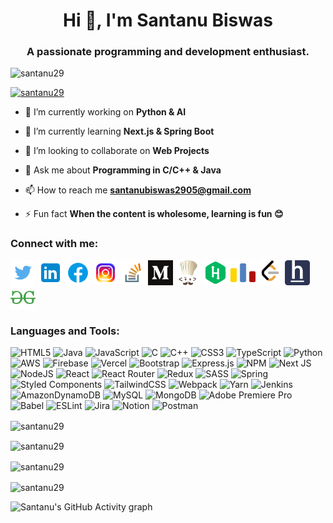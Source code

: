<h1 align="center">Hi 👋, I'm Santanu Biswas</h1>
<h3 align="center">A passionate programming and development enthusiast.</h3>

<p align="left"> <img src="https://komarev.com/ghpvc/?username=santanu29&label=Profile%20views&color=0e75b6&style=flat" alt="santanu29" /> </p>

<p align="left"> <a href="https://github.com/ryo-ma/github-profile-trophy"><img src="https://github-profile-trophy.vercel.app/?username=santanu29&column=7" alt="santanu29" /></a> </p>

- 🔭 I’m currently working on **Python & AI**

- 🌱 I’m currently learning **Next.js & Spring Boot**

- 👯 I’m looking to collaborate on **Web Projects**

- 💬 Ask me about **Programming in C/C++ & Java**

- 📫 How to reach me **santanubiswas2905@gmail.com**

- ⚡ Fun fact **When the content is wholesome, learning is fun 😊**

<h3 align="left">Connect with me:</h3>
<p align="left">
<a href="https://twitter.com/santanubiswas13" target="blank"><img align="center" src="images/twitter.png" alt="santanubiswas13" height="40" width="40" /></a>
<a href="https://linkedin.com/in/santanubiswas2905" target="blank"><img align="center" src="images/linkedin.png" alt="santanu-biswas-4162191a4" height="40" width="40" /></a>
<a href="https://fb.com/santanu.biswas.7906" target="blank"><img align="center" src="images/facebook.png" alt="santanu.biswas.7906" height="40" width="40" /></a>
<a href="https://instagram.com/santanubiswas2925" target="blank"><img align="center" src="images/instagram.png" alt="santanubiswas2925" height="40" width="40" /></a>
<a href="https://stackoverflow.com/users/14958312" target="blank"><img align="center" src="images/stackoverflow.png" alt="14958312" height="40" width="40" /></a>
<a href="https://medium.com/@santanu29" target="blank"><img align="center" src="images/medium.png" alt="@santanu29" height="40" width="40" /></a>
<a href="https://www.codechef.com/users/santanu29" target="blank"><img align="center" src="images/codechef.png" alt="santanu29" height="40" width="40" /></a>
<a href="https://www.hackerrank.com/santanu2905" target="blank"><img align="center" src="images/hackerrank.png" alt="santanu2905" height="40" width="40" /></a>
<a href="https://codeforces.com/profile/santanu29" target="blank"><img align="center" src="images/codeforces.png" alt="santanu29" height="40" width="40" /></a>
<a href="https://www.leetcode.com/santanu29" target="blank"><img align="center" src="images/leetcode.png" alt="santanu29" height="40" width="40" /></a>
<a href="https://www.hackerearth.com/@santanu2905" target="blank"><img align="center" src="images/hackerearth.png" alt="@santanu2905" height="40" width="40" /></a>
<a href="https://auth.geeksforgeeks.org/user/santanu29/profile" target="blank"><img align="center" src="images/geeksforgeeks.png" alt="santanu29/profile" height="40" width="40" /></a>
</p>

<h3 align="left">Languages and Tools:</h3>
<p>
  

![HTML5](https://img.shields.io/badge/html5-%23E34F26.svg?style=for-the-badge&logo=html5&logoColor=white) 
![Java](https://img.shields.io/badge/java-%23ED8B00.svg?style=for-the-badge&logo=java&logoColor=white) 
![JavaScript](https://img.shields.io/badge/javascript-%23323330.svg?style=for-the-badge&logo=javascript&logoColor=%23F7DF1E) 
![C](https://img.shields.io/badge/c-%2300599C.svg?style=for-the-badge&logo=c&logoColor=white) 
![C++](https://img.shields.io/badge/c++-%2300599C.svg?style=for-the-badge&logo=c%2B%2B&logoColor=white) 
![CSS3](https://img.shields.io/badge/css3-%231572B6.svg?style=for-the-badge&logo=css3&logoColor=white) 
![TypeScript](https://img.shields.io/badge/typescript-%23007ACC.svg?style=for-the-badge&logo=typescript&logoColor=white) 
![Python](https://img.shields.io/badge/python-3670A0?style=for-the-badge&logo=python&logoColor=ffdd54) 
![AWS](https://img.shields.io/badge/AWS-%23FF9900.svg?style=for-the-badge&logo=amazon-aws&logoColor=white) 
![Firebase](https://img.shields.io/badge/firebase-%23039BE5.svg?style=for-the-badge&logo=firebase) 
![Vercel](https://img.shields.io/badge/vercel-%23000000.svg?style=for-the-badge&logo=vercel&logoColor=white) 
![Bootstrap](https://img.shields.io/badge/bootstrap-%23563D7C.svg?style=for-the-badge&logo=bootstrap&logoColor=white) 
![Express.js](https://img.shields.io/badge/express.js-%23404d59.svg?style=for-the-badge&logo=express&logoColor=%2361DAFB) 
![NPM](https://img.shields.io/badge/NPM-%23000000.svg?style=for-the-badge&logo=npm&logoColor=white) 
![Next JS](https://img.shields.io/badge/Next-black?style=for-the-badge&logo=next.js&logoColor=white) 
![NodeJS](https://img.shields.io/badge/node.js-6DA55F?style=for-the-badge&logo=node.js&logoColor=white) 
![React](https://img.shields.io/badge/react-%2320232a.svg?style=for-the-badge&logo=react&logoColor=%2361DAFB) 
![React Router](https://img.shields.io/badge/React_Router-CA4245?style=for-the-badge&logo=react-router&logoColor=white) 
![Redux](https://img.shields.io/badge/redux-%23593d88.svg?style=for-the-badge&logo=redux&logoColor=white) 
![SASS](https://img.shields.io/badge/SASS-hotpink.svg?style=for-the-badge&logo=SASS&logoColor=white) 
![Spring](https://img.shields.io/badge/spring-%236DB33F.svg?style=for-the-badge&logo=spring&logoColor=white) 
![Styled Components](https://img.shields.io/badge/styled--components-DB7093?style=for-the-badge&logo=styled-components&logoColor=white) 
![TailwindCSS](https://img.shields.io/badge/tailwindcss-%2338B2AC.svg?style=for-the-badge&logo=tailwind-css&logoColor=white) 
![Webpack](https://img.shields.io/badge/webpack-%238DD6F9.svg?style=for-the-badge&logo=webpack&logoColor=black) 
![Yarn](https://img.shields.io/badge/yarn-%232C8EBB.svg?style=for-the-badge&logo=yarn&logoColor=white) 
![Jenkins](https://img.shields.io/badge/jenkins-%232C5263.svg?style=for-the-badge&logo=jenkins&logoColor=white) 
![AmazonDynamoDB](https://img.shields.io/badge/Amazon%20DynamoDB-4053D6?style=for-the-badge&logo=Amazon%20DynamoDB&logoColor=white) 
![MySQL](https://img.shields.io/badge/mysql-%2300f.svg?style=for-the-badge&logo=mysql&logoColor=white) 
![MongoDB](https://img.shields.io/badge/MongoDB-%234ea94b.svg?style=for-the-badge&logo=mongodb&logoColor=white) 
![Adobe Premiere Pro](https://img.shields.io/badge/Adobe%20Premiere%20Pro-9999FF.svg?style=for-the-badge&logo=Adobe%20Premiere%20Pro&logoColor=white)
![Babel](https://img.shields.io/badge/Babel-F9DC3e?style=for-the-badge&logo=babel&logoColor=black) 
![ESLint](https://img.shields.io/badge/ESLint-4B3263?style=for-the-badge&logo=eslint&logoColor=white) 
![Jira](https://img.shields.io/badge/jira-%230A0FFF.svg?style=for-the-badge&logo=jira&logoColor=white) 
![Notion](https://img.shields.io/badge/Notion-%23000000.svg?style=for-the-badge&logo=notion&logoColor=white) 
![Postman](https://img.shields.io/badge/Postman-FF6C37?style=for-the-badge&logo=postman&logoColor=white) 
</p>

<p><img align="center" src="https://github-readme-stats.vercel.app/api/top-langs?username=santanu29&hide=jupyter%20notebook&show_icons=true&locale=en&layout=compact&langs_count=20" alt="santanu29" /></p>

<p><img align="center" src="https://github-readme-stats.vercel.app/api?username=santanu29&show_icons=true&locale=en" alt="santanu29" /></p>

<p><img align="center" src="https://github-readme-streak-stats.herokuapp.com/?user=santanu29&" alt="santanu29" /></p>

<p><img align="center" src="https://github-profile-summary-cards.vercel.app/api/cards/profile-details?username=santanu29&theme=vue" alt="santanu29" /></p>

![Santanu's GitHub Activity graph](https://activity-graph.herokuapp.com/graph?username=santanu29&theme=react-dark)


